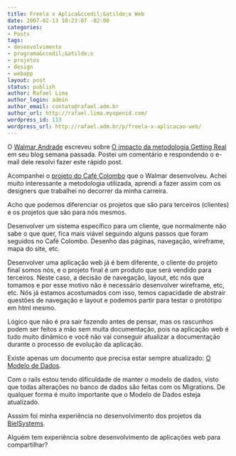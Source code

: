 ```yaml
---
title: Freela x Aplica&ccedil;&atilde;o Web
date: 2007-02-13 10:23:07 -02:00
categories:
- Posts
tags:
- desenvolvimento
- programa&ccedil;&atilde;o
- projetos
- design
- webapp
layout: post
status: publish
author: Rafael Lima
author_login: admin
author_email: contato@rafael.adm.br
author_url: http://rafael.lima.myopenid.com/
wordpress_id: 113
wordpress_url: http://rafael.adm.br/p/freela-x-aplicacao-web/
---
```


O <a href="http://fatorw.com">Walmar Andrade</a> escreveu sobre <a href="http://fatorw.com/2007/02/08/getting-real/">O impacto da metodologia Getting Real</a> em seu blog semana passada. Postei um coment&aacute;rio e respondendo o e-mail dele resolvi fazer este r&aacute;pido post.

Acompanhei o <a href="http://www.fatorw.com/index.php?s=MUF">projeto do Caf&eacute; Colombo</a> que o Walmar desenvolveu. Achei muito interessante a metodologia utilizada, aprendi a fazer assim com os designers que trabalhei no decorrer da minha carreira.

Acho que podemos diferenciar os projetos que s&atilde;o para terceiros (clientes) e os projetos que s&atilde;o para n&oacute;s mesmos.

Desenvolver um sistema espec&iacute;fico para um cliente, que normalmente n&atilde;o sabe o que quer, fica mais vi&aacute;vel seguindo alguns passos que foram seguidos no Caf&eacute; Colombo. Desenho das p&aacute;ginas, navega&ccedil;&atilde;o, wireframe, mapa do site, etc.

Desenvolver uma aplica&ccedil;&atilde;o web j&aacute; &eacute; bem diferente, o cliente do projeto final somos n&oacute;s, e o projeto final &eacute; um produto que ser&aacute; vendido para terceiros. Neste caso, a decis&atilde;o de navega&ccedil;&atilde;o, layout, etc n&oacute;s que tomamos e por esse motivo n&atilde;o &eacute; necess&aacute;rio desenvolver wireframe, etc, etc. N&oacute;s j&aacute; estamos acostumados com isso, temos capacidade de abstrair quest&otilde;es de navega&ccedil;&atilde;o e layout e podemos partir para testar o prot&oacute;tipo em html mesmo.

L&oacute;gico que n&atilde;o &eacute; pra sair fazendo antes de pensar, mas os rascunhos podem ser feitos a m&atilde;o sem muita documenta&ccedil;&atilde;o, pois na aplica&ccedil;&atilde;o web &eacute; tudo muito din&acirc;mico e voc&ecirc; n&atilde;o vai conseguir atualizar a documenta&ccedil;&atilde;o durante o processo de evolu&ccedil;&atilde;o da aplica&ccedil;&atilde;o.

Existe apenas um documento que precisa estar sempre atualizado: <a href="http://pt.wikipedia.org/wiki/Modelo_de_dados">O Modelo de Dados</a>.

Com o rails estou tendo dificuldade de manter o modelo de dados, visto que todas altera&ccedil;&otilde;es no banco de dados s&atilde;o feitas com  os Migrations. De qualquer forma &eacute; muito importante que o Modelo de Dados esteja atualizado.

Asssim foi minha experi&ecirc;ncia no desenvolvimento dos projetos da <a href="http://bielsystems.com.br">BielSystems</a>. 

Algu&eacute;m tem experi&ecirc;ncia sobre desenvolvimento de aplica&ccedil;&otilde;es web para compartilhar?
